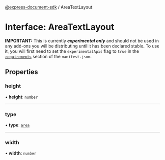 [@express-document-sdk](../overview.md) / AreaTextLayout

# Interface: AreaTextLayout

<InlineAlert slots="text" variant="warning"/>

**IMPORTANT:** This is currently ***experimental only*** and should not be used in any add-ons you will be distributing until it has been declared stable. To use it, you will first need to set the `experimentalApis` flag to `true` in the [`requirements`](../../../manifest/index.md#requirements) section of the `manifest.json`.

## Properties

### height

• **height**: `number`

<hr />

### type

• **type**: [`area`](../enumerations/text-type.md#area)

<hr />

### width

• **width**: `number`
